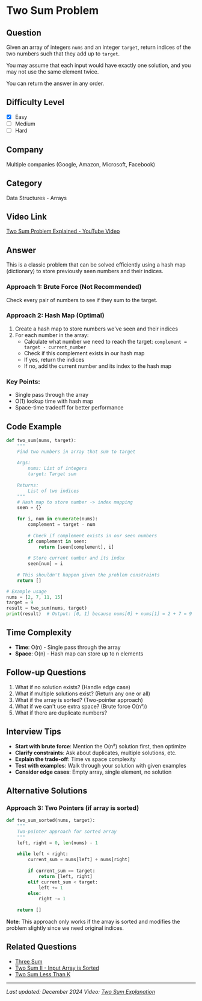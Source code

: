 # Two Sum Problem

## Question
Given an array of integers `nums` and an integer `target`, return indices of the two numbers such that they add up to `target`.

You may assume that each input would have exactly one solution, and you may not use the same element twice.

You can return the answer in any order.

## Difficulty Level
- [x] Easy
- [ ] Medium  
- [ ] Hard

## Company
Multiple companies (Google, Amazon, Microsoft, Facebook)

## Category
Data Structures - Arrays

## Video Link
[Two Sum Problem Explained - YouTube Video](#)

## Answer
This is a classic problem that can be solved efficiently using a hash map (dictionary) to store previously seen numbers and their indices.

### Approach 1: Brute Force (Not Recommended)
Check every pair of numbers to see if they sum to the target.

### Approach 2: Hash Map (Optimal)
1. Create a hash map to store numbers we've seen and their indices
2. For each number in the array:
   - Calculate what number we need to reach the target: `complement = target - current_number`
   - Check if this complement exists in our hash map
   - If yes, return the indices
   - If no, add the current number and its index to the hash map

### Key Points:
- Single pass through the array
- O(1) lookup time with hash map
- Space-time tradeoff for better performance

## Code Example
```python
def two_sum(nums, target):
    """
    Find two numbers in array that sum to target
    
    Args:
        nums: List of integers
        target: Target sum
        
    Returns:
        List of two indices
    """
    # Hash map to store number -> index mapping
    seen = {}
    
    for i, num in enumerate(nums):
        complement = target - num
        
        # Check if complement exists in our seen numbers
        if complement in seen:
            return [seen[complement], i]
        
        # Store current number and its index
        seen[num] = i
    
    # This shouldn't happen given the problem constraints
    return []

# Example usage
nums = [2, 7, 11, 15]
target = 9
result = two_sum(nums, target)
print(result)  # Output: [0, 1] because nums[0] + nums[1] = 2 + 7 = 9
```

## Time Complexity
- **Time**: O(n) - Single pass through the array
- **Space**: O(n) - Hash map can store up to n elements

## Follow-up Questions
1. What if no solution exists? (Handle edge case)
2. What if multiple solutions exist? (Return any one or all)
3. What if the array is sorted? (Two-pointer approach)
4. What if we can't use extra space? (Brute force O(n²))
5. What if there are duplicate numbers?

## Interview Tips
- **Start with brute force**: Mention the O(n²) solution first, then optimize
- **Clarify constraints**: Ask about duplicates, multiple solutions, etc.
- **Explain the trade-off**: Time vs space complexity
- **Test with examples**: Walk through your solution with given examples
- **Consider edge cases**: Empty array, single element, no solution

## Alternative Solutions

### Approach 3: Two Pointers (if array is sorted)
```python
def two_sum_sorted(nums, target):
    """
    Two-pointer approach for sorted array
    """
    left, right = 0, len(nums) - 1
    
    while left < right:
        current_sum = nums[left] + nums[right]
        
        if current_sum == target:
            return [left, right]
        elif current_sum < target:
            left += 1
        else:
            right -= 1
    
    return []
```

**Note**: This approach only works if the array is sorted and modifies the problem slightly since we need original indices.

## Related Questions
- [Three Sum](../three-sum.md)
- [Two Sum II - Input Array is Sorted](./two-sum-sorted.md)
- [Two Sum Less Than K](./two-sum-less-than-k.md)

---
*Last updated: December 2024*
*Video: [Two Sum Explanation](https://youtube.com/example)*